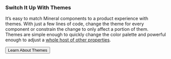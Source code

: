 ### Switch It Up With Themes

It’s easy to match Mineral components to a product experience with themes.
With just a few lines of code, change the theme for every component or constrain
the change to only affect a portion of them. Themes are simple enough to quickly
change the color palette and powerful enough to adjust a
[whole host of other properties](theming/#theming-theme-variables).

<Button iconStart={playgroundButtonIcon} primary>
  Learn About Themes
</Button>
